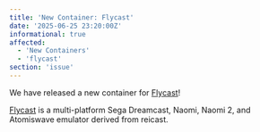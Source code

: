 ```yaml
---
title: 'New Container: Flycast'
date: '2025-06-25 23:20:00Z'
informational: true
affected:
  - 'New Containers'
  - 'flycast'
section: 'issue'
---
```

We have released a new container for [Flycast](https://github.com/linuxserver/docker-flycast)!

[Flycast](https://github.com/flyinghead/flycast) is a multi-platform Sega Dreamcast, Naomi, Naomi 2, and Atomiswave emulator derived from reicast.
